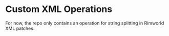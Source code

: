 # Custom XML Operations

For now, the repo only contains an operation for string splitting in Rimworld XML patches.
